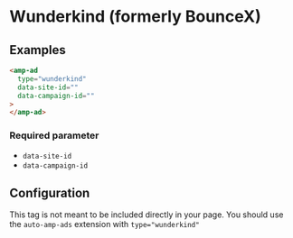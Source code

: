 <!---
Copyright 2016 The AMP HTML Authors. All Rights Reserved.

Licensed under the Apache License, Version 2.0 (the "License");
you may not use this file except in compliance with the License.
You may obtain a copy of the License at

      http://www.apache.org/licenses/LICENSE-2.0

Unless required by applicable law or agreed to in writing, software
distributed under the License is distributed on an "AS-IS" BASIS,
WITHOUT WARRANTIES OR CONDITIONS OF ANY KIND, either express or implied.
See the License for the specific language governing permissions and
limitations under the License.
-->

# Wunderkind (formerly BounceX)

## Examples

```html
<amp-ad
  type="wunderkind"
  data-site-id=""
  data-campaign-id=""
>
</amp-ad>
```

### Required parameter

- `data-site-id`
- `data-campaign-id`

## Configuration

This tag is not meant to be included directly in your page. You should use the `auto-amp-ads` extension with `type="wunderkind"`
